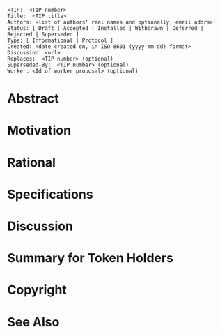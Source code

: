     <TIP:  <TIP number>
    Title:  <TIP title>
    Authors: <list of authors' real names and optionally, email addrs>
    Status: [ Draft | Accepted | Installed | Withdrawn | Deferred | Rejected | Superseded ]
    Type: [ Informational | Protocol ]
    Created: <date created on, in ISO 8601 (yyyy-mm-dd) format>
    Discussion: <url>
    Replaces:  <TIP number> (optional)
    Superseded-By:  <TIP number> (optional)
    Worker: <Id of worker proposal> (optional)

# Abstract
# Motivation
# Rational
# Specifications
# Discussion
# Summary for Token Holders
# Copyright
# See Also
